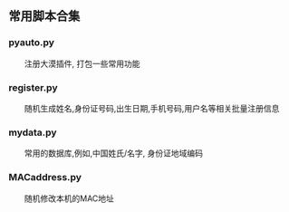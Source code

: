 ## 常用脚本合集 ##


### pyauto.py ###

&emsp;&emsp;注册大漠插件, 打包一些常用功能


### register.py ###

&emsp;&emsp;随机生成姓名,身份证号码,出生日期,手机号码,用户名等相关批量注册信息

### mydata.py ###

&emsp;&emsp;常用的数据库,例如,中国姓氏/名字, 身份证地域编码

### MACaddress.py ###
&emsp;&emsp;随机修改本机的MAC地址
